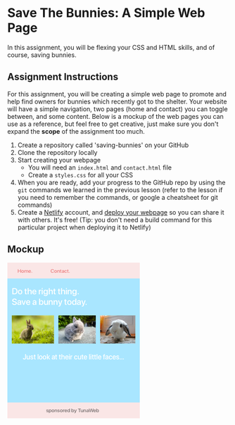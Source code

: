 # Save The Bunnies: A Simple Web Page

In this assignment, you will be flexing your CSS and HTML skills, and of course, saving bunnies.

## Assignment Instructions
For this assignment, you will be creating a simple web page to promote and help find owners for bunnies which recently got to the shelter. Your website will have a simple navigation, two pages (home and contact) you can toggle between, and some content. Below is a mockup of the web pages you can use as a reference, but feel free to get creative, just make sure you don't expand the **scope** of the assignment too much.

1. Create a repository called 'saving-bunnies' on your GitHub
2. Clone the repository locally
3. Start creating your webpage
    * You will need an `index.html` and `contact.html` file
    * Create a `styles.css` for all your CSS
4. When you are ready, add your progress to the GitHub repo by using the `git` commands we learned in the previous lesson (refer to the lesson if you need to remember the commands, or google a cheatsheet for git commands)
5. Create a [Netlify](https://www.netlify.com/) account, and [deploy your webpage](https://www.netlify.com/blog/2016/09/29/a-step-by-step-guide-deploying-on-netlify/) so you can share it with others. It's free! (Tip: you don't need a build command for this particular project when deploying it to Netlify)

## Mockup
![save the bunnies mockup](save-the-bunnies-mockup.png)

